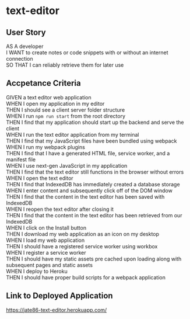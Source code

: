# text-editor
## User Story
AS A developer </br>
I WANT to create notes or code snippets with or without an internet connection </br>
SO THAT I can reliably retrieve them for later use
## Accpetance Criteria
GIVEN a text editor web application </br>
WHEN I open my application in my editor </br>
THEN I should see a client server folder structure </br>
WHEN I run `npm run start` from the root directory </br>
THEN I find that my application should start up the backend and serve the client </br>
WHEN I run the text editor application from my terminal </br>
THEN I find that my JavaScript files have been bundled using webpack </br>
WHEN I run my webpack plugins </br> 
THEN I find that I have a generated HTML file, service worker, and a manifest file </br>
WHEN I use next-gen JavaScript in my application </br>
THEN I find that the text editor still functions in the browser without errors </br>
WHEN I open the text editor </br>
THEN I find that IndexedDB has immediately created a database storage </br>
WHEN I enter content and subsequently click off of the DOM window </br>
THEN I find that the content in the text editor has been saved with IndexedDB </br>
WHEN I reopen the text editor after closing it </br>
THEN I find that the content in the text editor has been retrieved from our IndexedDB </br>
WHEN I click on the Install button </br>
THEN I download my web application as an icon on my desktop </br>
WHEN I load my web application </br>
THEN I should have a registered service worker using workbox </br>
WHEN I register a service worker </br>
THEN I should have my static assets pre cached upon loading along with subsequent pages and static assets </br>
WHEN I deploy to Heroku </br>
THEN I should have proper build scripts for a webpack application </br>
## Link to Deployed Application
https://jate86-text-editor.herokuapp.com/